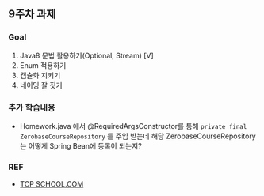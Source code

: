## 9주차 과제
### Goal
 
1. Java8 문법 활용하기(Optional, Stream) [V]
2. Enum 적용하기
3. 캡슐화 지키기
4. 네이밍 잘 짓기

### 추가 학습내용
- Homework.java 에서 @RequiredArgsConstructor를 통해 ```private final ZerobaseCourseRepository``` 를 주입 받는데
해당 ZerobaseCourseRepository는 어떻게 Spring Bean에 등록이 되는지?
  

### REF
- [TCP SCHOOL.COM](https://tcpschool.com/java/java_stream_optional)
   
